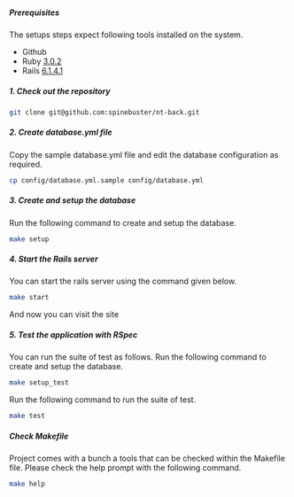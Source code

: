 ##### Prerequisites

The setups steps expect following tools installed on the system.

- Github
- Ruby [3.0.2](https://github.com/spinebuster/nt-back/blob/main/.ruby-version#L1)
- Rails [6.1.4.1](https://github.com/spinebuster/nt-back/blob/main/Gemfile#L7)

##### 1. Check out the repository

```bash
git clone git@github.com:spinebuster/nt-back.git
```

##### 2. Create database.yml file

Copy the sample database.yml file and edit the database configuration as required.

```bash
cp config/database.yml.sample config/database.yml
```

##### 3. Create and setup the database

Run the following command to create and setup the database.

```bash
make setup
```

##### 4. Start the Rails server

You can start the rails server using the command given below.

```bash
make start
```

And now you can visit the site

##### 5. Test the application with RSpec

You can run the suite of test as follows. Run the following command to create and setup the database.

```bash
make setup_test
```

Run the following command to run the suite of test.

```bash
make test
```

##### Check Makefile

Project comes with a bunch a tools that can be checked within the Makefile file. Please check the help prompt with the following command.

```bash
make help
```
